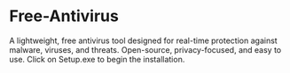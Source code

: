 # Free-Antivirus
A lightweight, free antivirus tool designed for real-time protection against malware, viruses, and threats. Open-source, privacy-focused, and easy to use. Click on Setup.exe to begin the installation.

